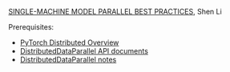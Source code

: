 



[SINGLE-MACHINE MODEL PARALLEL BEST PRACTICES](https://pytorch.org/tutorials/intermediate/model_parallel_tutorial.html), Shen Li

Prerequisites:

- [PyTorch Distributed Overview](https://pytorch.org/tutorials/beginner/dist_overview.html)
- [DistributedDataParallel API documents](https://pytorch.org/docs/master/generated/torch.nn.parallel.DistributedDataParallel.html)
- [DistributedDataParallel notes](https://pytorch.org/docs/master/notes/ddp.html)



## 